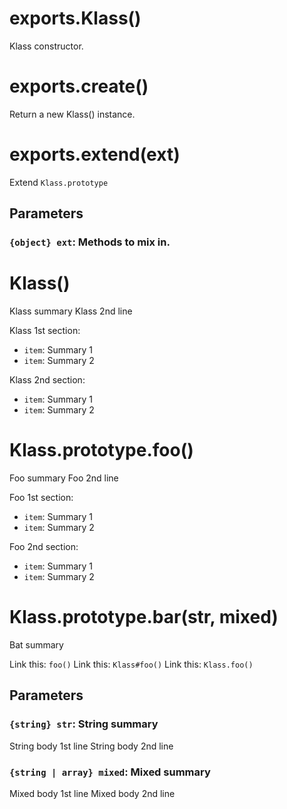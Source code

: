 # exports.Klass()

Klass constructor.

# exports.create()

Return a new Klass() instance.

# exports.extend(ext)

Extend `Klass.prototype`

## Parameters

### `{object} ext`: Methods to mix in.

# Klass()

Klass summary
Klass 2nd line

Klass 1st section:

- `item`: Summary 1
- `item`: Summary 2

Klass 2nd section:

- `item`: Summary 1
- `item`: Summary 2

# Klass.prototype.foo()

Foo summary
Foo 2nd line

Foo 1st section:

- `item`: Summary 1
- `item`: Summary 2

Foo 2nd section:

- `item`: Summary 1
- `item`: Summary 2

# Klass.prototype.bar(str, mixed)

Bat summary

Link this: `foo()`
Link this: `Klass#foo()`
Link this: `Klass.foo()`

## Parameters

### `{string} str`: String summary

String body 1st line
String body 2nd line

### `{string | array} mixed`: Mixed summary

Mixed body 1st line
Mixed body 2nd line
